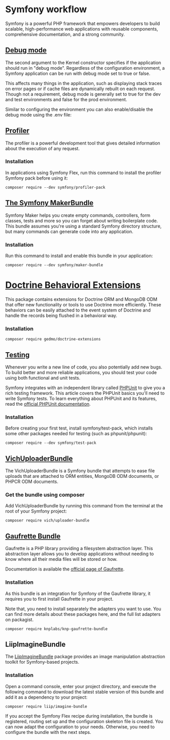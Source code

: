 # Symfony workflow
Symfony is a powerful PHP framework that empowers developers to build scalable, high-performance web applications with reusable components, comprehensive documentation, and a strong community.

## [Debug mode](https://symfony.com/doc/current/configuration/front_controllers_and_kernel.html#debug-mode)
The second argument to the Kernel constructor specifies if the application should run in "debug mode". Regardless of the configuration environment, a Symfony application can be run with debug mode set to true or false.

This affects many things in the application, such as displaying stack traces on error pages or if cache files are dynamically rebuilt on each request. Though not a requirement, debug mode is generally set to true for the dev and test environments and false for the prod environment.

Similar to configuring the environment you can also enable/disable the debug mode using the .env file:

## [Profiler](https://symfony.com/doc/current/profiler.html)
The profiler is a powerful development tool that gives detailed information about the execution of any request.

### Installation
In applications using Symfony Flex, run this command to install the profiler Symfony pack before using it:

```shell
composer require --dev symfony/profiler-pack
```

## [The Symfony MakerBundle](https://symfony.com/bundles/SymfonyMakerBundle/current/index.html)
Symfony Maker helps you create empty commands, controllers, form classes, tests and more so you can forget about writing boilerplate code. This bundle assumes you're using a standard Symfony directory structure, but many commands can generate code into any application.

### Installation
Run this command to install and enable this bundle in your application:

```shell
composer require --dev symfony/maker-bundle 
```

# [Doctrine Behavioral Extensions](https://github.com/doctrine-extensions/DoctrineExtensions)
This package contains extensions for Doctrine ORM and MongoDB ODM that offer new functionality or tools to use Doctrine more efficiently. These behaviors can be easily attached to the event system of Doctrine and handle the records being flushed in a behavioral way.

### Installation
```shell
composer require gedmo/doctrine-extensions
```

## [Testing](https://symfony.com/doc/current/testing.html)
Whenever you write a new line of code, you also potentially add new bugs. To build better and more reliable applications, you should test your code using both functional and unit tests.

Symfony integrates with an independent library called [PHPUnit](https://phpunit.de/) to give you a rich testing framework. This article covers the PHPUnit basics you'll need to write Symfony tests. To learn everything about PHPUnit and its features, read the [official PHPUnit documentation](https://docs.phpunit.de/en/12.3/).

### Installation
Before creating your first test, install symfony/test-pack, which installs some other packages needed for testing (such as phpunit/phpunit):

```shell
composer require --dev symfony/test-pack
```

## [VichUploaderBundle](https://github.com/dustin10/VichUploaderBundle)
The VichUploaderBundle is a Symfony bundle that attempts to ease file uploads that are attached to ORM entities, MongoDB ODM documents, or PHPCR ODM documents.

### Get the bundle using composer
Add VichUploaderBundle by running this command from the terminal at the root of your Symfony project:

```shell
composer require vich/uploader-bundle
```
## [Gaufrette Bundle](https://github.com/KnpLabs/KnpGaufretteBundle)
Gaufrette is a PHP library providing a filesystem abstraction layer. This abstraction layer allows you to develop applications without needing to know where all their media files will be stored or how.

Documentation is available the [official page of Gaufrette](https://github.com/KnpLabs/Gaufrette).

### Installation
As this bundle is an integration for Symfony of the Gaufrette library, it requires you to first install Gaufrette in your project.

Note that, you need to install separately the adapters you want to use. You can find more details about these packages here, and the full list adapters on packagist.

```shell
composer require knplabs/knp-gaufrette-bundle
```

## LiipImagineBundle
The [LiipImagineBundle](https://github.com/liip/LiipImagineBundle) package provides an image manipulation abstraction toolkit for Symfony-based projects.

### Installation
Open a command console, enter your project directory, and execute the following command to download the latest stable version of this bundle and add it as a dependency to your project:

```shell
composer require liip/imagine-bundle
```

If you accept the Symfony Flex recipe during installation, the bundle is registered, routing set up and the configuration skeleton file is created. You can now adapt the configuration to your needs. Otherwise, you need to configure the bundle with the next steps.
